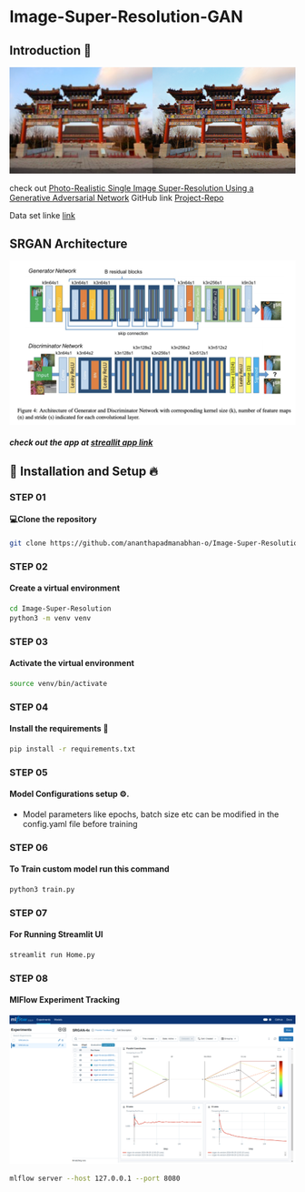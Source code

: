 # Image-Super-Resolution-GAN


## Introduction 🚨

![Alt text](assets/srgan_cover.png)


check out [Photo-Realistic Single Image Super-Resolution Using a Generative Adversarial Network](https://arxiv.org/abs/1609.04802v5)
GitHub link [Project-Repo](https://github.com/ananthapadmanabhan-o/Image-Super-Resolution)

Data set linke [link](https://data.vision.ee.ethz.ch/cvl/DIV2K/)

## SRGAN Architecture

![Alt text](assets/srgan_block.png)

##### check out the app at [streallit app link](https://ananthapadmanabhan-o-image-super-resolution-home-n8en52.streamlit.app/)


## 🚀 Installation and Setup 🔥

### STEP 01
#### 💻Clone the repository
```bash 
git clone https://github.com/ananthapadmanabhan-o/Image-Super-Resolution.git
```

### STEP 02
#### Create a virtual environment
```bash 
cd Image-Super-Resolution
python3 -m venv venv
```


### STEP 03
#### Activate the virtual environment

```bash
source venv/bin/activate
```


### STEP 04
#### Install the requirements 🔧
```bash 
pip install -r requirements.txt
```


### STEP 05
#### Model Configurations setup ⚙️. 
- Model parameters like epochs, batch size etc can be modified in the config.yaml file before training

### STEP 06
#### To Train custom model run this command
```bash
python3 train.py
```

### STEP 07
#### For Running Streamlit UI
```bash 
streamlit run Home.py
```

### STEP 08
#### MlFlow Experiment Tracking

![Alt text](assets/mlflow.png)
```bash
mlflow server --host 127.0.0.1 --port 8080
```


